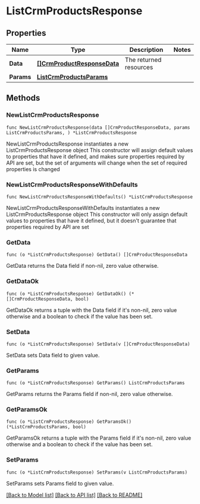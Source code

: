 # ListCrmProductsResponse

## Properties

Name | Type | Description | Notes
------------ | ------------- | ------------- | -------------
**Data** | [**[]CrmProductResponseData**](CrmProductResponseData.md) | The returned resources | 
**Params** | [**ListCrmProductsParams**](ListCrmProductsParams.md) |  | 

## Methods

### NewListCrmProductsResponse

`func NewListCrmProductsResponse(data []CrmProductResponseData, params ListCrmProductsParams, ) *ListCrmProductsResponse`

NewListCrmProductsResponse instantiates a new ListCrmProductsResponse object
This constructor will assign default values to properties that have it defined,
and makes sure properties required by API are set, but the set of arguments
will change when the set of required properties is changed

### NewListCrmProductsResponseWithDefaults

`func NewListCrmProductsResponseWithDefaults() *ListCrmProductsResponse`

NewListCrmProductsResponseWithDefaults instantiates a new ListCrmProductsResponse object
This constructor will only assign default values to properties that have it defined,
but it doesn't guarantee that properties required by API are set

### GetData

`func (o *ListCrmProductsResponse) GetData() []CrmProductResponseData`

GetData returns the Data field if non-nil, zero value otherwise.

### GetDataOk

`func (o *ListCrmProductsResponse) GetDataOk() (*[]CrmProductResponseData, bool)`

GetDataOk returns a tuple with the Data field if it's non-nil, zero value otherwise
and a boolean to check if the value has been set.

### SetData

`func (o *ListCrmProductsResponse) SetData(v []CrmProductResponseData)`

SetData sets Data field to given value.


### GetParams

`func (o *ListCrmProductsResponse) GetParams() ListCrmProductsParams`

GetParams returns the Params field if non-nil, zero value otherwise.

### GetParamsOk

`func (o *ListCrmProductsResponse) GetParamsOk() (*ListCrmProductsParams, bool)`

GetParamsOk returns a tuple with the Params field if it's non-nil, zero value otherwise
and a boolean to check if the value has been set.

### SetParams

`func (o *ListCrmProductsResponse) SetParams(v ListCrmProductsParams)`

SetParams sets Params field to given value.



[[Back to Model list]](../README.md#documentation-for-models) [[Back to API list]](../README.md#documentation-for-api-endpoints) [[Back to README]](../README.md)


